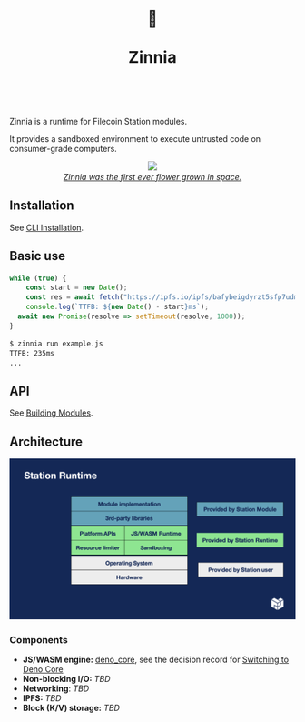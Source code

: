 <h1 align="center">
	<br>
	 🌼
	<br>
	<br>
	Zinnia
	<br>
	<br>
	<br>
</h1>

Zinnia is a runtime for Filecoin Station modules.

It provides a sandboxed environment to execute untrusted code on consumer-grade
computers.

<div align="center">
  <img src="https://s.yimg.com/uu/api/res/1.2/WtLPXqGgiUashZzP.J4drw--~B/Zmk9ZmlsbDtoPTU4Mzt3PTg3NTthcHBpZD15dGFjaHlvbg--/https://o.aolcdn.com/hss/storage/midas/229be0287167454b558989b2e29221d8/203272974/zinnias-success.jpg.cf.jpg" width="50%" />

  <br>
  <a href="https://www.nasa.gov/image-feature/first-flower-grown-in-space-stations-veggie-facility">
    <em>Zinnia was the first ever flower grown in space.</em>
  </a>
</div>

## Installation

See [CLI Installation](./cli/README.md#installation).

## Basic use

```js
while (true) {
	const start = new Date();
	const res = await fetch("https://ipfs.io/ipfs/bafybeigdyrzt5sfp7udm7hu76uh7y26nf3efuylqabf3oclgtqy55fbzdi/");
	console.log(`TTFB: ${new Date() - start}ms`);
  await new Promise(resolve => setTimeout(resolve, 1000));
}
```

```bash
$ zinnia run example.js
TTFB: 235ms
...
```

## API

See [Building Modules](./docs/building-modules.md).

## Architecture

![](./docs/images/runtime-diagram.png)

### Components

- **JS/WASM engine:** [deno_core](https://crates.io/crates/deno_core), see the
  decision record for
  [Switching to Deno Core](docs/architecture-decision-records/2023-01-switching-to-deno-core.md)
- **Non-blocking I/O:** _TBD_
- **Networking**: _TBD_
- **IPFS:** _TBD_
- **Block (K/V) storage:** _TBD_
